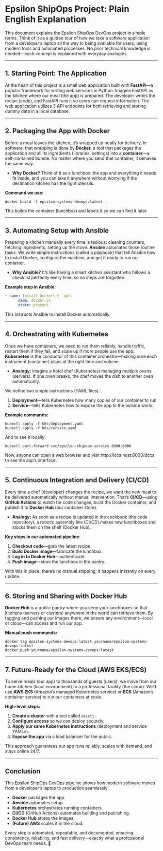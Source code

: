 # Epsilon ShipOps Project: Plain English Explanation

This document explains the Epsilon ShipOps DevOps project in simple terms. Think of it as a guided tour of how we take a software application from a developer’s laptop all the way to being available for users, using modern tools and automated processes. No prior technical knowledge is needed—each concept is explained with everyday analogies.

---

## 1. Starting Point: The Application

At the heart of this project is a small web application built with **FastAPI**—a popular framework for writing web services in Python. Imagine FastAPI as the kitchen where our meal (the app) is prepared. The developer writes the recipe (code), and FastAPI runs it so users can request information. The web application utilizes 3 API endpoints for both retrieving and storing dummy data in a local database.

---

## 2. Packaging the App with Docker

Before a meal leaves the kitchen, it’s wrapped up neatly for delivery. In software, that wrapping is done by **Docker**, a tool that packages the application and all its ingredients (libraries, settings) into a **container**—a self-contained bundle. No matter where you send that container, it behaves the same way.

- **Why Docker?** Think of it as a lunchbox: the app and everything it needs fit inside, and you can take it anywhere without worrying if the destination kitchen has the right utensils.

**Command we use:**
```
docker build -t epsilon-systems-devops:latest .
```
This builds the container (lunchbox) and labels it so we can find it later.

---

## 3. Automating Setup with Ansible

Preparing a kitchen manually every time is tedious: cleaning counters, fetching ingredients, setting up the stove. **Ansible** automates those routine tasks. We write simple instructions (called a playbook) that tell Ansible how to install Docker, configure the machine, and get it ready to run our container.

- **Why Ansible?** It’s like having a smart kitchen assistant who follows a checklist perfectly every time, so no steps are forgotten.

**Example step in Ansible:**
```yaml
- name: Install Docker\ n  apt:
      name: docker.io
      state: present
```
This instructs Ansible to install Docker automatically.

---

## 4. Orchestrating with Kubernetes

Once we have containers, we need to run them reliably, handle traffic, restart them if they fail, and scale up if more people use the app. **Kubernetes** is the conductor of this container orchestra—making sure each instrument (container) plays at the right time and volume.

- **Analogy:** Imagine a hotel chef (Kubernetes) managing multiple ovens (servers). If one oven breaks, the chef moves the dish to another oven automatically.

We define two simple instructions (YAML files):
1. **Deployment**—tells Kubernetes how many copies of our container to run.
2. **Service**—tells Kubernetes how to expose the app to the outside world.

**Example commands:**
```
kubectl apply -f k8s/deployment.yaml
kubectl apply -f k8s/service.yaml
```
And to see it locally:
```
kubectl port-forward svc/epsilon-shipops-service 8000:8000
```
Now, anyone can open a web browser and visit http://localhost:8000/docs to see the app’s interface.

---

## 5. Continuous Integration and Delivery (CI/CD)

Every time a chef (developer) changes the recipe, we want the new meal to be delivered automatically without manual intervention. That’s **CI/CD**—using **GitHub Actions** to watch for code changes, build the Docker container, and publish it to **Docker Hub** (our container store).

- **Analogy:** As soon as a recipe is updated in the cookbook (the code repository), a robotic assembly line (CI/CD) makes new lunchboxes and stocks them on the shelf (Docker Hub).

**Key steps in our automated pipeline**:
1. **Checkout code**—grab the latest recipe.
2. **Build Docker image**—fabricate the lunchbox.
3. **Log in to Docker Hub**—authenticate.
4. **Push image**—store the lunchbox in the pantry.

With this in place, there’s no manual shipping; it happens instantly on every update.

---

## 6. Storing and Sharing with Docker Hub

**Docker Hub** is a public pantry where you keep your lunchboxes so that kitchens (servers or clusters) anywhere in the world can retrieve them. By tagging and pushing our images there, we ensure any environment—local or cloud—can access and run our app.

**Manual push commands:**
```
docker tag epsilon-systems-devops:latest yourname/epsilon-systems-devops:latest
docker push yourname/epsilon-systems-devops:latest
```

---

## 7. Future-Ready for the Cloud (AWS EKS/ECS)

To serve meals (our app) to thousands of guests (users), we move from our home kitchen (local environment) to a professional facility (the cloud). We’d use **AWS EKS** (Amazon’s managed Kubernetes service) or **ECS** (Amazon’s container service) to run our containers at scale.

**High-level steps:**
1. **Create a cluster** with a tool called `eksctl`.
2. **Configure access** so we can deploy securely.
3. **Apply our same Kubernetes instructions** (deployment and service YAMLs).
4. **Expose the app** via a load balancer for the public.

This approach guarantees our app runs reliably, scales with demand, and stays online 24/7.

---

## Conclusion

This Epsilon ShipOps DevOps pipeline shows how modern software moves from a developer’s laptop to production seamlessly:

- **Docker** packages the app.
- **Ansible** automates setup.
- **Kubernetes** orchestrates running containers.
- **CI/CD** (GitHub Actions) automates building and publishing.
- **Docker Hub** stores the images.
- **(Future) AWS** scales it in the cloud.

Every step is automated, repeatable, and documented, ensuring consistency, reliability, and fast delivery—exactly what a professional DevOps team needs. 🚀
